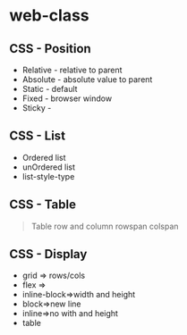 # web-class

## CSS - Position

- Relative - relative to parent
- Absolute - absolute value to parent
- Static - default
- Fixed - browser window
- Sticky - 


## CSS - List

- Ordered list
- unOrdered list
- list-style-type

## CSS - Table

> Table row and column 
> rowspan
> colspan



## CSS - Display

- grid => rows/cols
- flex =>
- inline-block=>width and height
- block=>new line
- inline=>no with and height
- table